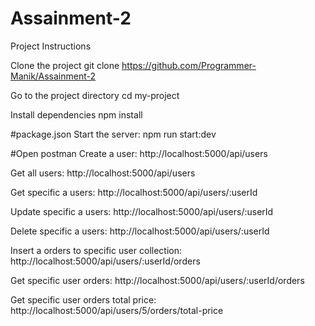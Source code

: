 # Assainment-2

Project Instructions

Clone the project
git clone https://github.com/Programmer-Manik/Assainment-2

Go to the project directory
cd my-project

Install dependencies
npm install

#package.json
Start the server:
npm run start:dev

#Open postman
Create a user:
http://localhost:5000/api/users

Get all users:
http://localhost:5000/api/users

Get specific a users:
http://localhost:5000/api/users/:userId

Update specific a users:
http://localhost:5000/api/users/:userId

Delete specific a users:
http://localhost:5000/api/users/:userId

Insert a orders to specific user collection:
http://localhost:5000/api/users/:userId/orders

Get specific user orders:
http://localhost:5000/api/users/:userId/orders

Get specific user orders total price:
http://localhost:5000/api/users/5/orders/total-price
